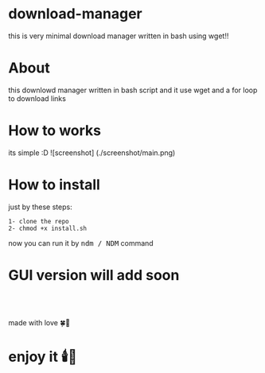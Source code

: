 # download-manager
this is very minimal download manager written in bash using wget!!

# About
this downlowd manager written in bash script and it use wget and a for loop to download links

# How to works
its simple :D 
![screenshot] (./screenshot/main.png)

# How to install
just by these steps:

	1- clone the repo
	2- chmod +x install.sh

now you can run it by <tt>ndm / NDM</tt> command
# GUI version will add soon

<br><br><br>
made with love 🍀💝 <br>
<h1>enjoy it 🕯️🍬</h1>
